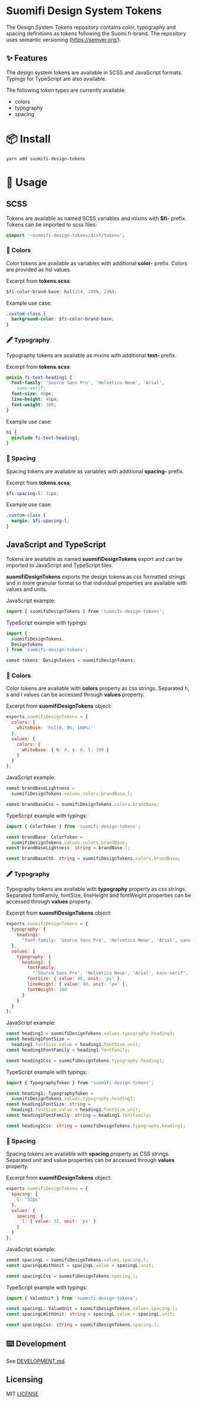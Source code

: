 # Suomifi Design System Tokens

The Design System Tokens repository contains color, typography and spacing definitions as tokens following the Suomi.fi-brand. The repository uses semantic versioning (https://semver.org/).

## ✨ Features

The design system tokens are available in SCSS and JavaScript formats. Typings for TypeScript are also available.

The following token types are currently available:

- colors
- typography
- spacing

# 📦 Install

```bash
yarn add suomifi-design-tokens
```

# 🔨 Usage

## SCSS

Tokens are available as named SCSS variables and mixins with **\$fi-** prefix. Tokens can be imported to scss files:

```scss
@import '~suomifi-design-tokens/dist/tokens';
```

### 🎨 Colors

Color tokens are available as variables with additional **color-** prefix. Colors are provided as hsl values.

Excerpt from **tokens.scss**:

```scss
$fi-color-brand-base: hsl(214, 100%, 24%);
```

Example use case:

```scss
.custom-class {
  background-color: $fi-color-brand-base;
}
```

### 🖋 Typography

Typography tokens are available as mixins with additional **text-** prefix.

Excerpt from **tokens.scss**:

```scss
@mixin fi-text-heading1 {
  font-family: 'Source Sans Pro', 'Helvetica Neue', 'Arial',
    sans-serif;
  font-size: 40px;
  line-height: 48px;
  font-weight: 300;
}
```

Example use case:

```scss
h1 {
  @include fi-text-heading1;
}
```

### 📏 Spacing

Spacing tokens are available as variables with additional **spacing-** prefix.

Excerpt from **tokens.scss**:

```scss
$fi-spacing-l: 32px;
```

Example use case:

```scss
.custom-class {
  margin: $fi-spacing-l;
}
```

## JavaScript and TypeScript

Tokens are available as named **suomifiDesignTokens** export and can be imported to JavaScript and TypeScript files.

**suomifiDesignTokens** exports the design tokens as css formatted strings and in more granular format so that individual properties are available with values and units.

JavaScript example:

```js
import { suomifiDesignTokens } from 'suomifi-design-tokens';
```

TypeScript example with typings:

```ts
import {
  suomifiDesignTokens,
  DesignTokens
} from 'suomifi-design-tokens';

const tokens: DesignTokens = suomifiDesignTokens;
```

### 🎨 Colors

Color tokens are available with **colors** property as css strings. Separated h, s and l values can be accessed through **values** property.

Excerpt from **suomifiDesignTokens** object:

```js
exports.suomifiDesignTokens = {
  colors: {
    whiteBase: 'hsl(0, 0%, 100%)'
  },
  values: {
    colors: {
      whiteBase: { h: 0, s: 0, l: 100 }
    }
  }
};
```

JavaScript example:

```js
const brandBaseLightness =
  suomifiDesignTokens.values.colors.brandBase.l;

const brandBaseCss = suomifiDesignTokens.colors.brandBase;
```

TypeScript example with typings:

```ts
import { ColorToken } from 'suomifi-design-tokens';

const brandBase: ColorToken =
  suomifiDesignTokens.values.colors.brandBase;
const brandBaseLightness: string = brandBase.l;

const brandBaseCSS: string = suomifiDesignTokens.colors.brandBase;
```

### 🖋 Typography

Typography tokens are available with **typography** property as css strings. Separated fontFamily, fontSize, lineHeight and fontWeight properties can be accessed through **values** property.

Excerpt from **suomifiDesignTokens** object:

```js
exports.suomifiDesignTokens = {
  typography: {
    heading1:
      "font-family: 'Source Sans Pro', 'Helvetica Neue', 'Arial', sans-serif; font-size: 40px; line-height: 48px; font-weight: 300;"
  },
  values: {
    typography: {
      heading1: {
        fontFamily:
          "'Source Sans Pro', 'Helvetica Neue', 'Arial', sans-serif",
        fontSize: { value: 40, unit: 'px' },
        lineHeight: { value: 48, unit: 'px' },
        fontWeight: 300
      }
    }
  }
};
```

JavaScript example:

```js
const heading1 = suomifiDesignTokens.values.typography.heading1;
const heading1FontSize =
  heading1.fontSize.value + heading1.fontSize.unit;
const heading1FontFamily = heading1.fontFamily;

const heading1Css = suomifiDesignTokens.typography.heading1;
```

TypeScript example with typings:

```ts
import { TypographyToken } from 'suomifi-design-tokens';

const heading1: TypographyToken =
  suomifiDesignTokens.values.typography.heading1;
const heading1FontSize: string =
  heading1.fontSize.value + heading1.fontSize.unit;
const heading1FontFamily: string = heading1.fontFamily;

const heading1Css: string = suomifiDesignTokens.typography.heading1;
```

### 📏 Spacing

Spacing tokens are available with **spacing** property as CSS strings. Separated unit and value properties can be accessed through **values** property.

Excerpt from **suomifiDesignTokens** object:

```js
exports.suomifiDesignTokens = {
  spacing: {
    l: '32px'
  },
  values: {
    spacing: {
      l: { value: 32, unit: 'px' }
    }
  }
};
```

JavaScript example:

```js
const spacingL = suomifiDesignTokens.values.spacing.l;
const spacingLWithUnit = spacingL.value + spacingL.unit;

const spacingLCss = suomifiDesignTokens.spacing.l;
```

TypeScript example with typings:

```ts
import { ValueUnit } from 'suomifi-design-tokens';

const spacingL: ValueUnit = suomifiDesignTokens.values.spacing.l;
const spacingLWithUnit: string = spacingL.value + spacingL.unit;

const spacingLCss: string = suomifiDesignTokens.spacing.l;
```

## ⌨️ Development

See [DEVELOPMENT.md](/DEVELOPMENT.md).

## Licensing

MIT [LICENSE](/LICENSE)
